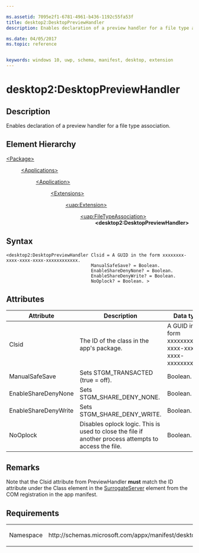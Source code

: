 ```yaml
---

ms.assetid: 7095e2f1-6781-4961-b436-1192c55fa53f
title: desktop2:DesktopPreviewHandler
description: Enables declaration of a preview handler for a file type association.

ms.date: 04/05/2017
ms.topic: reference


keywords: windows 10, uwp, schema, manifest, desktop, extension 
---
```


# desktop2:DesktopPreviewHandler


## Description
Enables declaration of a preview handler for a file type association.

## Element Hierarchy
<dl>
<dt><a href="element-package.md">&lt;Package&gt;</a></dt>
<dd>
<dl>
<dt><a href="element-applications.md">&lt;Applications&gt;</a></dt>
<dd>
<dl>
<dt><a href="element-application.md">&lt;Application&gt;</a></dt>
<dd>
<dl>
<dt><a href="element-1-extensions.md">&lt;Extensions&gt;</a></dt>
<dd>
<dl>
<dt><a href="element-uap-extension.md">&lt;uap:Extension&gt;</a></dt>
<dd>
<dl>
<dt><a href="element-uap-filetypeassociation.md">&lt;uap:FileTypeAssociation&gt;</a></dt>
<dd><b>&lt;desktop2:DesktopPreviewHandler&gt;</b></dd>
</dl>
</dd>
</dl>
</dd>
</dl>
</dd>
</dl>
</dd>
</dl>
</dd>
</dl>


## Syntax
```syntax
<desktop2:DesktopPreviewHandler Clsid = A GUID in the form xxxxxxxx-xxxx-xxxx-xxxx-xxxxxxxxxxxx.
                                ManualSafeSave? = Boolean.
                                EnableShareDenyNone? = Boolean.
                                EnableShareDenyWrite? = Boolean.
                                NoOplock? = Boolean. >                                
```

## Attributes
| Attribute | Description | Data type | Required |
|-----------|-------------|-----------|----------|
| Clsid | The ID of the class in the app's package. | A GUID in the form xxxxxxxx-xxxx-xxxx-xxxx-xxxxxxxxxxxx. | Yes |
| ManualSafeSave | Sets STGM_TRANSACTED (true = off). | Boolean. | No |
| EnableShareDenyNone | Sets STGM_SHARE_DENY_NONE. | Boolean. | No |
| EnableShareDenyWrite | Sets STGM_SHARE_DENY_WRITE. | Boolean. | No |
| NoOplock | Disables oplock logic. This is used to close the file if another process attempts to access the file. | Boolean. | No |

## Remarks
Note that the Clsid attribute from PreviewHandler **must** match the ID attribute under the Class element in the [SurrogateServer](element-com-surrogateserver.md) element from the COM registration in the app manifest.

## Requirements

<table>
<colgroup>
<col width="50%" />
<col width="50%" />
</colgroup>
<tbody>
<tr class="odd">
<td><p>Namespace</p></td>
<td><p>http://schemas.microsoft.com/appx/manifest/desktop/windows10/2</p></td>
</tr>
</tbody>
</table>